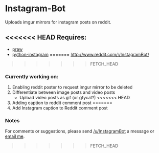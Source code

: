 Instagram-Bot
=============

Uploads imgur mirrors for instagram posts on reddit.

<<<<<<< HEAD
Requires:
---------
- [praw](https://praw.readthedocs.org/en/latest/)
- [python-instagram](https://github.com/Instagram/python-instagram)
=======
http://www.reddit.com/r/InstagramBot/
>>>>>>> FETCH_HEAD


### Currently working on:

1. Enabling reddit poster to request imgur mirror to be deleted
2. Differentiate between image posts and video posts
   - Upload video posts as gif (or gfycat?)
<<<<<<< HEAD
3. Adding caption to reddit comment post
=======
3. Add Instagram caption to Reddit comment post

### Notes

For comments or suggestions, please send [/u/InstagramBot](http://www.reddit.com/user/instagrambot/) a message or [email me](mailto:redditinstagrambot@gmail.com).
>>>>>>> FETCH_HEAD
